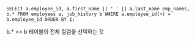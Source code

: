 `SELECT a.employee_id, a.first_name || ' ' || a.last_name emp_names, b.*
FROM employees a,
job_history b
WHERE a.employee_id(+) = b.employee_id
ORDER BY 1;`

b.* >> b 테이블의 전체 컬럼을 선택하는 것
